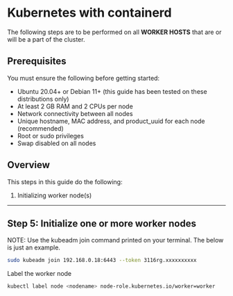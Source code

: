 # Kubernetes with containerd 

The following steps are to be performed on all **WORKER HOSTS** that are or will be a part of the cluster.

## Prerequisites

You must ensure the following before getting started:
- Ubuntu 20.04+ or Debian 11+ (this guide has been tested on these distributions only)
- At least 2 GB RAM and 2 CPUs per node
- Network connectivity between all nodes
- Unique hostname, MAC address, and product_uuid for each node (recommended)
- Root or sudo privileges
- Swap disabled on all nodes

## Overview

This steps in this guide do the following:
1. Initializing worker node(s)

---

## Step 5: Initialize one or more worker nodes

NOTE: Use the kubeadm join command printed on your terminal. The below is just an example.
```bash
sudo kubeadm join 192.168.0.18:6443 --token 3116rg.xxxxxxxxxx
```

Label the worker node
```bash
kubectl label node <nodename> node-role.kubernetes.io/worker=worker
```